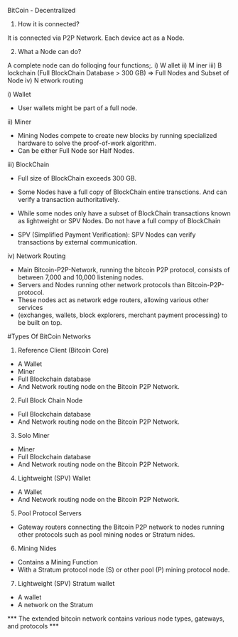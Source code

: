 BitCoin - Decentralized

1. How it is connected?

It is connected via P2P Network. Each device act as a Node.

2. What a Node can do?

A complete node can do folloqing four functions;.
i) W allet
ii) M iner
iii) B lockchain (Full BlockChain Database > 300 GB)  => Full Nodes and Subset of Node
iv) N etwork routing

i) Wallet
- User wallets might be part of a full node.


ii) Miner
- Mining Nodes compete to create new blocks by running specialized hardware to solve the proof-of-work algorithm.
- Can be either Full Node sor Half Nodes.

iii) BlockChain
- Full size of BlockChain exceeds 300 GB.
- Some Nodes have a full copy of BlockChain entire transctions. And can verify a transaction authoritatively.

- While some nodes only have a subset of BlockChain transactions known as lightweight or SPV Nodes. Do not have a full compy of BlockChain
* SPV (Simplified Payment Verification): SPV Nodes can verify transactions by external communication.

iv) Network Routing
- Main Bitcoin-P2P-Network, running the bitcoin P2P protocol, consists of between 7,000 and 10,000 listening nodes.
- Servers and Nodes running other network protocols than Bitcoin-P2P-protocol.
- These nodes act as network edge routers, allowing various other services 
- (exchanges, wallets, block explorers, merchant payment processing) to be built on top.


#Types Of BitCoin Networks

1. Reference Client (Bitcoin Core)
- A Wallet
- Miner
- Full Blockchain database
- And Network routing node on the Bitcoin P2P Network.

2. Full Block Chain Node
- Full Blockchain database
- And Network routing node on the Bitcoin P2P Network.

3. Solo Miner
- Miner
- Full Blockchain database
- And Network routing node on the Bitcoin P2P Network.

4. Lightweight (SPV) Wallet
- A Wallet
- And Network routing node on the Bitcoin P2P Network.

5. Pool Protocol Servers
- Gateway routers connecting the Bitcoin P2P network to nodes running other protocols such as pool mining nodes or Stratum nides.

6. Mining Nides
- Contains a Mining Function
- With a Stratum protocol node (S) or other pool (P) mining protocol node.

7. Lightweight (SPV) Stratum wallet
- A wallet
- A network on the Stratum


*** The extended bitcoin network contains various node types, gateways, and protocols ***

